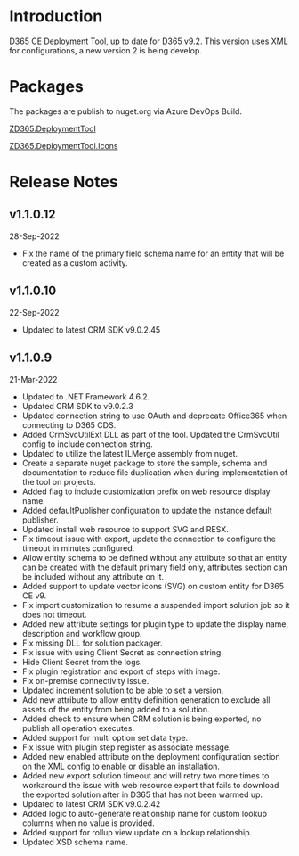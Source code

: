 # Introduction 
D365 CE Deployment Tool, up to date for D365 v9.2. This version uses XML for configurations, a new version 2 is being develop.

# Packages
The packages are publish to nuget.org via Azure DevOps Build.

[ZD365.DeploymentTool](https://www.nuget.org/packages/ZD365.DeploymentTool)

[ZD365.DeploymentTool.Icons](https://www.nuget.org/packages/ZD365.DeploymentTool.Icons)

# Release Notes
## v1.1.0.12
28-Sep-2022
- Fix the name of the primary field schema name for an entity that will be created as a custom activity.

## v1.1.0.10
22-Sep-2022
- Updated to latest CRM SDK v9.0.2.45

## v1.1.0.9
21-Mar-2022
- Updated to .NET Framework 4.6.2.
- Updated CRM SDK to v9.0.2.3
- Updated connection string to use OAuth and deprecate Office365 when connecting to D365 CDS.
- Added CrmSvcUtilExt DLL as part of the tool. Updated the CrmSvcUtil config to include connection string.
- Updated to utilize the latest ILMerge assembly from nuget.
- Create a separate nuget package to store the sample, schema and documentation to reduce file duplication when during implementation of the tool on projects.
- Added flag to include customization prefix on web resource display name.
- Added defaultPublisher configuration to update the instance default publisher.
- Updated install web resource to support SVG and RESX.
- Fix timeout issue with export, update the connection to configure the timeout in minutes configured.
- Allow entity schema to be defined without any attribute so that an entity can be created with the default primary field only, attributes section can be included without any attribute on it.
- Added support to update vector icons (SVG) on custom entity for D365 CE v9.
- Fix import customization to resume a suspended import solution job so it does not timeout.
- Added new attribute settings for plugin type to update the display name, description and workflow group.
- Fix missing DLL for solution packager.
- Fix issue with using Client Secret as connection string.
- Hide Client Secret from the logs.
- Fix plugin registration and export of steps with image.
- Fix on-premise connectivity issue.
- Updated increment solution to be able to set a version.
- Add new attribute to allow entity definition generation to exclude all assets of the entity from being added to a solution.
- Added check to ensure when CRM solution is being exported, no publish all operation executes.
- Added support for multi option set data type.
- Fix issue with plugin step register as associate message.
- Added new enabled attribute on the deployment configuration section on the XML config to enable or disable an installation.
- Added new export solution timeout and will retry two more times to workaround the issue with web resource export that fails to download the exported solution after in D365 that has not been warmed up.
- Updated to latest CRM SDK v9.0.2.42
- Added logic to auto-generate relationship name for custom lookup columns when no value is provided.
- Added support for rollup view update on a lookup relationship.
- Updated XSD schema name.